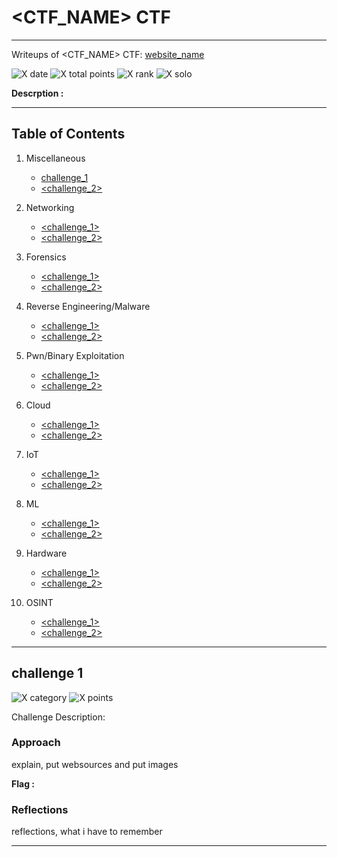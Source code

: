 # <CTF_NAME> CTF

---

Writeups of <CTF_NAME> CTF: [website_name](<http://www.ctflink.com>)

![X date](https://img.shields.io/badge/date-XX/XX/XXXX-yellow.svg)
![X total points](https://img.shields.io/badge/total_points-XXX-blue.svg)
![X rank](https://img.shields.io/badge/team_ranking-274%2F524-purple.svg)
![X solo](https://img.shields.io/badge/team-alone-orange.svg)

**Descrption :** 

---

## **Table of Contents**

1. Miscellaneous
   
   - [challenge_1](###challenge_1)
   - [<challenge_2>](<link_to_writeup>)

2. Networking
   
   - [<challenge_1>](<link_to_writeup>)
   - [<challenge_2>](<link_to_writeup>)

3. Forensics
   
   - [<challenge_1>](<link_to_writeup>)
   - [<challenge_2>](<link_to_writeup>)

4. Reverse Engineering/Malware
   
   - [<challenge_1>](<link_to_writeup>)
   - [<challenge_2>](<link_to_writeup>)

5. Pwn/Binary Exploitation
   
   - [<challenge_1>](<link_to_writeup>)
   - [<challenge_2>](<link_to_writeup>)

6. Cloud
   
   - [<challenge_1>](<link_to_writeup>)
   - [<challenge_2>](<link_to_writeup>)

7. IoT
   
   - [<challenge_1>](<link_to_writeup>)
   - [<challenge_2>](<link_to_writeup>)

8. ML
   
   - [<challenge_1>](<link_to_writeup>)
   - [<challenge_2>](<link_to_writeup>)

9. Hardware
   
   - [<challenge_1>](<link_to_writeup>)
   - [<challenge_2>](<link_to_writeup>)

10. OSINT
    
    - [<challenge_1>](<link_to_writeup>)
    - [<challenge_2>](<link_to_writeup>)

---

## **challenge 1**

![X category](https://img.shields.io/badge/category-category-blue.svg)
![X points](https://img.shields.io/badge/points-points-green.svg)

Challenge Description: 

### Approach

explain, put websources and put images

**Flag :** 

### Reflections

reflections, what i have to remember

---
